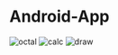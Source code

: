 # Android-App
![octal](https://user-images.githubusercontent.com/65444856/222723123-2920f0f3-5a72-4a0f-bcd2-cb6c43724990.png)
![calc](https://user-images.githubusercontent.com/65444856/222723129-c371a76f-2102-4f28-a6ff-d57c2d3c75c1.png)
![draw](https://user-images.githubusercontent.com/65444856/222723132-5d365415-71f8-459d-8e69-bd0698d734b3.png)